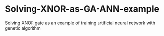 # Solving-XNOR-as-GA-ANN-example
Solving XNOR gate as an example of training artificial neural network with genetic algorithm
